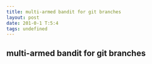 ```yaml
---
title: multi-armed bandit for git branches
layout: post
date: 201-0-1 T:5:4
tags: undefined
---
```

## multi-armed bandit for git branches

